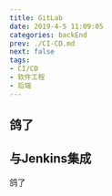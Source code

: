 ```yaml
---
title: GitLab
date: 2019-4-5 11:09:05
categories: backEnd
prev: ./CI-CD.md
next: false
tags:
- CI/CD
- 软件工程
- 后端
---
```

## 鸽了
## 与Jenkins集成
鸽了
<Valine></Valine>
